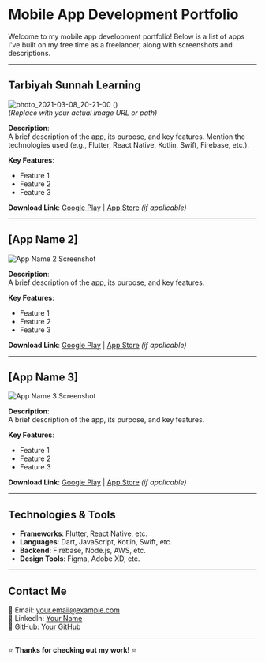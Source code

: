 # Mobile App Development Portfolio

Welcome to my mobile app development portfolio! Below is a list of apps I've built on my free time as a freelancer, along with screenshots and descriptions.

---

## Tarbiyah Sunnah Learning

![photo_2021-03-08_20-21-00](https://github.com/user-attachments/assets/b4a90ee0-c83a-45c5-92ef-b6440b51ac74)
()  
*(Replace with your actual image URL or path)*  

**Description**:  
A brief description of the app, its purpose, and key features. Mention the technologies used (e.g., Flutter, React Native, Kotlin, Swift, Firebase, etc.).  

**Key Features**:  
- Feature 1  
- Feature 2  
- Feature 3  

**Download Link**: [Google Play](url) | [App Store](url) *(if applicable)*  

---

## [App Name 2]

![App Name 2 Screenshot](image_url_or_path_2.png)  

**Description**:  
A brief description of the app, its purpose, and key features.  

**Key Features**:  
- Feature 1  
- Feature 2  
- Feature 3  

**Download Link**: [Google Play](url) | [App Store](url) *(if applicable)*  

---

## [App Name 3]

![App Name 3 Screenshot](image_url_or_path_3.png)  

**Description**:  
A brief description of the app, its purpose, and key features.  

**Key Features**:  
- Feature 1  
- Feature 2  
- Feature 3  

**Download Link**: [Google Play](url) | [App Store](url) *(if applicable)*  

---

## Technologies & Tools
- **Frameworks**: Flutter, React Native, etc.  
- **Languages**: Dart, JavaScript, Kotlin, Swift, etc.  
- **Backend**: Firebase, Node.js, AWS, etc.  
- **Design Tools**: Figma, Adobe XD, etc.  

---

## Contact Me
📧 Email: your.email@example.com  
🔗 LinkedIn: [Your Name](linkedin_url)  
🐙 GitHub: [Your GitHub](github_url)  

---

⭐ **Thanks for checking out my work!** ⭐
